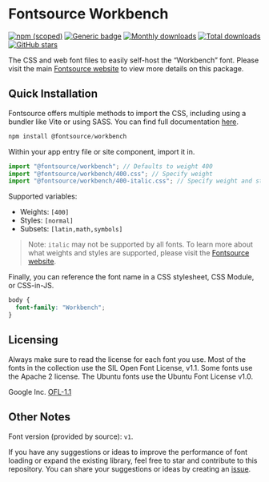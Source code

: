 # Fontsource Workbench

[![npm (scoped)](https://img.shields.io/npm/v/@fontsource/workbench?color=brightgreen)](https://www.npmjs.com/package/@fontsource/workbench) [![Generic badge](https://img.shields.io/badge/fontsource-passing-brightgreen)](https://github.com/fontsource/fontsource) [![Monthly downloads](https://badgen.net/npm/dm/@fontsource/workbench)](https://github.com/fontsource/fontsource) [![Total downloads](https://badgen.net/npm/dt/@fontsource/workbench)](https://github.com/fontsource/fontsource) [![GitHub stars](https://img.shields.io/github/stars/fontsource/fontsource.svg?style=social&label=Star)](https://github.com/fontsource/fontsource/stargazers)

The CSS and web font files to easily self-host the “Workbench” font. Please visit the main [Fontsource website](https://fontsource.org/fonts/workbench) to view more details on this package.

## Quick Installation

Fontsource offers multiple methods to import the CSS, including using a bundler like Vite or using SASS. You can find full documentation [here](https://fontsource.org/docs/getting-started/introduction).

```javascript
npm install @fontsource/workbench
```

Within your app entry file or site component, import it in.

```javascript
import "@fontsource/workbench"; // Defaults to weight 400
import "@fontsource/workbench/400.css"; // Specify weight
import "@fontsource/workbench/400-italic.css"; // Specify weight and style
```

Supported variables:
- Weights: `[400]`
- Styles: `[normal]`
- Subsets: `[latin,math,symbols]`

> Note: `italic` may not be supported by all fonts. To learn more about what weights and styles are supported, please visit the [Fontsource website](https://fontsource.org/fonts/workbench).

Finally, you can reference the font name in a CSS stylesheet, CSS Module, or CSS-in-JS.

```css
body {
  font-family: "Workbench";
}
```

## Licensing
Always make sure to read the license for each font you use. Most of the fonts in the collection use the SIL Open Font License, v1.1. Some fonts use the Apache 2 license. The Ubuntu fonts use the Ubuntu Font License v1.0.

Google Inc.
[OFL-1.1](http://scripts.sil.org/OFL)

## Other Notes
Font version (provided by source): `v1`.

If you have any suggestions or ideas to improve the performance of font loading or expand the existing library, feel free to star and contribute to this repository. You can share your suggestions or ideas by creating an [issue](https://github.com/fontsource/fontsource/issues).